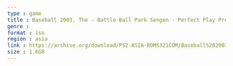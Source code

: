```yaml
---
type : game
title : Baseball 2003, The - Battle Ball Park Sengen - Perfect Play Pro Yakyuu (Japan) (v2.02)
genre : 
format : iso
region : asia
link : https://archive.org/download/PS2-ASIA-ROMS321COM/Baseball%202003%2C%20The%20-%20Battle%20Ball%20Park%20Sengen%20-%20Perfect%20Play%20Pro%20Yakyuu%20%28Japan%29%20%28v2.02%29.7z
size : 1.6GB
---
```

